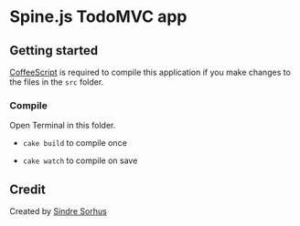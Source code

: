 # Spine.js TodoMVC app


## Getting started

[CoffeeScript](http://coffeescript.org) is required to compile this application if you make changes to the files in the `src` folder.


### Compile

Open Terminal in this folder.

- `cake build` to compile once

- `cake watch` to compile on save


## Credit

Created by [Sindre Sorhus](https://github.com/sindresorhus)